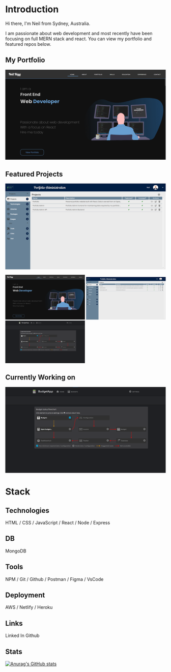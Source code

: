 # **Introduction**
Hi there, I'm Neil from Sydney, Australia.

I am passionate about web development and most recently have been focusing on full MERN stack and react. You can view my portfolio and featured repos below.

## **My Portfolio**
[![alt portfolio](/images/portfolio-home.png)](https://www.neilrigg.com/)
  

## **Featured Projects**
[![alt portfolio](/images/portfolio-admin.png)](https://www.neilrigg.com/)

<img src="/images/portfolio-home.png " width="250px">
<img src="/images/portfolio-admin.png" width="250px">
<img src="/images/budget-app.png" width="250px">

## **Currently Working on**
[![alt portfolio](/images/budget-app.png)](https://www.neilrigg.com/)



# Stack 
## **Technologies**
HTML / CSS / JavaScript / React / Node / Express

## **DB**
MongoDB

## **Tools**
NPM / Git / Github / Postman / Figma / VsCode

## **Deployment** 
AWS / Netlify / Heroku


## **Links**
Linked In
Github

## **Stats**
[![Anurag's GitHub stats](https://github-readme-stats.vercel.app/api?username=rigglet)](https://github.com/anuraghazra/github-readme-stats)

